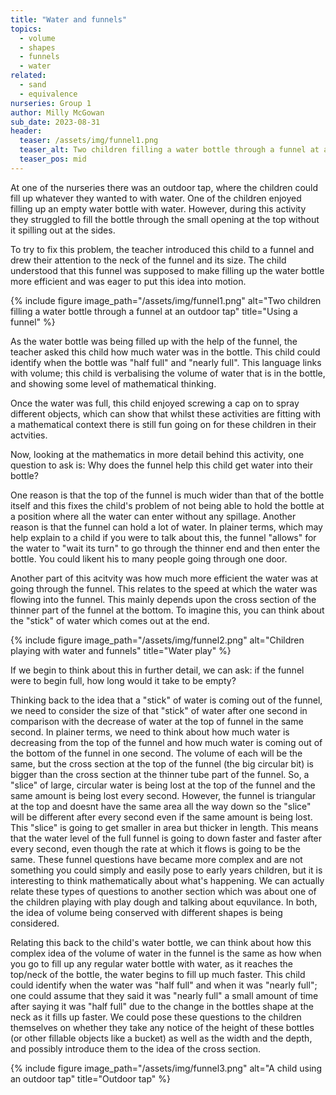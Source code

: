 ```yaml
---
title: "Water and funnels"
topics: 
  - volume
  - shapes
  - funnels
  - water
related: 
  - sand
  - equivalence
nurseries: Group 1
author: Milly McGowan
sub_date: 2023-08-31
header:
  teaser: /assets/img/funnel1.png
  teaser_alt: Two children filling a water bottle through a funnel at an outdoor tap
  teaser_pos: mid
---
```


At one of the nurseries there was an outdoor tap, where the children could fill up whatever they wanted to with water. One of the children enjoyed filling up an empty water bottle with water. However, during this activity they struggled to fill the bottle through the small opening at the top without it spilling out at the sides.

To try to fix this problem, the teacher introduced this child to a funnel and drew their attention to the neck of the funnel and its size. The child understood that this funnel was supposed to make filling up the water bottle more efficient and was eager to put this idea into motion.

{% include figure image_path="/assets/img/funnel1.png" alt="Two children filling a water bottle through a funnel at an outdoor tap" title="Using a funnel" %}

As the water bottle was being filled up with the help of the funnel, the teacher asked this child how much water was in the bottle. This child could identify when the bottle was "half full" and "nearly full". This language links with volume; this child is verbalising the volume of water that is in the bottle, and showing some level of mathematical thinking.

Once the water was full, this child enjoyed screwing a cap on to spray different objects, which can show that whilst these activities are fitting with a mathematical context there is still fun going on for these children in their actvities.

Now, looking at the mathematics in more detail behind this activity, one question to ask is: Why does the funnel help this child get water into their bottle?

One reason is that the top of the funnel is much wider than that of the bottle itself and this fixes the child's problem of not being able to hold the bottle at a position where all the water can enter without any spillage. Another reason is that the funnel can hold a lot of water. In plainer terms, which may help explain to a child if you were to talk about this, the funnel "allows" for the water to "wait its turn" to go through the thinner end and then enter the bottle. You could likent his to many people going through one door.

Another part of this acitvity was how much more efficient the water was at going through the funnel. This relates to the speed at which the water was flowing into the funnel. This mainly depends upon the cross section of the thinner part of the funnel at the bottom. To imagine this, you can think about the "stick" of water which comes out at the end.

{% include figure image_path="/assets/img/funnel2.png" alt="Children playing with water and funnels" title="Water play" %}

If we begin to think about this in further detail, we can ask: if the funnel were to begin full, how long would it take to be empty?

Thinking back to the idea that a "stick" of water is coming out of the funnel, we need to consider the size of that "stick" of water after one second in comparison with the decrease of water at the top of funnel in the same second. In plainer terms, we need to think about how much water is decreasing from the top of the funnel and how much water is coming out of the bottom of the funnel in one second. The volume of each will be the same, but the cross section at the top of the funnel (the big circular bit) is bigger than the cross section at the thinner tube part of the funnel. So, a "slice" of large, circular water is being lost at the top of the funnel and the same amount is being lost every second. However, the funnel is triangular at the top and doesnt have the same area all the way down so the "slice" will be different after every second even if the same amount is being lost. This "slice" is going to get smaller in area but thicker in length. This means that the water level of the full funnel is going to down faster and faster after every second, even though the rate at which it flows is going to be the same. These funnel questions have became more complex and are not something you could simply and easily pose to early years children, but it is interesting to think mathematically about what's happening. We can actually relate these types of questions to another section which was about one of the children playing with play dough and talking about equvilance. In both, the idea of volume being conserved with different shapes is being considered.

Relating this back to the child's water bottle, we can think about how this complex idea of the  volume of water in the funnel is the same as how when you go to fill up any regular water bottle with water, as it reaches the top/neck of the bottle, the water begins to fill up much faster. This child could identify when the water was "half full" and when it was "nearly full"; one could assume that they said it was "nearly full" a small amount of time after saying it was "half full" due to the change in the bottles shape at the neck as it fills up faster. We could pose these questions to the children themselves on whether they take any notice of the height of these bottles (or other fillable objects like a bucket) as well as the width and the depth, and possibly introduce them to the idea of the cross section. 

{% include figure image_path="/assets/img/funnel3.png" alt="A child using an outdoor tap" title="Outdoor tap" %}

